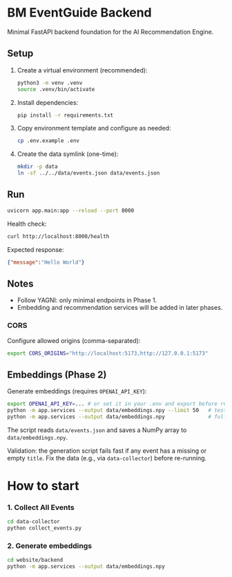 # BM EventGuide Backend

Minimal FastAPI backend foundation for the AI Recommendation Engine.

## Setup

1. Create a virtual environment (recommended):
   ```bash
   python3 -m venv .venv
   source .venv/bin/activate
   ```
2. Install dependencies:
   ```bash
   pip install -r requirements.txt
   ```
3. Copy environment template and configure as needed:
   ```bash
   cp .env.example .env
   ```
4. Create the data symlink (one-time):
   ```bash
   mkdir -p data
   ln -sf ../../data/events.json data/events.json
   ```

## Run

```bash
uvicorn app.main:app --reload --port 8000
```

Health check:

```bash
curl http://localhost:8000/health
```

Expected response:

```json
{"message":"Hello World"}
```

## Notes

- Follow YAGNI: only minimal endpoints in Phase 1.
- Embedding and recommendation services will be added in later phases.

### CORS

Configure allowed origins (comma-separated):

```bash
export CORS_ORIGINS="http://localhost:5173,http://127.0.0.1:5173"
```

## Embeddings (Phase 2)

Generate embeddings (requires `OPENAI_API_KEY`):

```bash
export OPENAI_API_KEY=... # or set it in your .env and export before running
python -m app.services --output data/embeddings.npy --limit 50   # test run
python -m app.services --output data/embeddings.npy              # full run
```

The script reads `data/events.json` and saves a NumPy array to `data/embeddings.npy`.

Validation: the generation script fails fast if any event has a missing or empty `title`. Fix the data (e.g., via `data-collector`) before re-running.

# How to start

### 1. Collect All Events
```bash
cd data-collector
python collect_events.py
```

### 2. Generate embeddings
```bash
cd website/backend
python -m app.services --output data/embeddings.npy   
```




